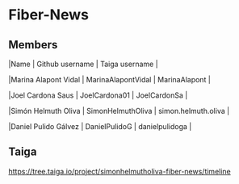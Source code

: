# Fiber-News

## Members

|Name | Github username | Taiga username |

|Marina Alapont Vidal | MarinaAlapontVidal | MarinaAlapont |

|Joel Cardona Saus | JoelCardona01 | JoelCardonSa |

|Simón Helmuth Oliva | SimonHelmuthOliva | simon.helmuth.oliva |

|Daniel Pulido Gálvez | DanielPulidoG | danielpulidoga |

## Taiga
https://tree.taiga.io/project/simonhelmutholiva-fiber-news/timeline

